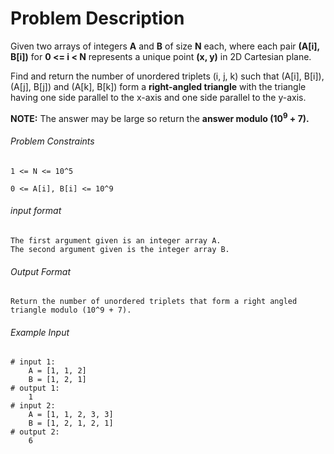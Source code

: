 # Problem Description

Given two arrays of integers **A** and **B** of size **N** each, where each pair **(A[i], B[i])** for **0 <= i < N** represents a unique point **(x, y)** in 2D Cartesian plane.

Find and return the number of unordered triplets (i, j, k) such that (A[i], B[i]), (A[j], B[j]) and (A[k], B[k]) form a **right-angled triangle** with the triangle having one side parallel to the x-axis and one side parallel to the y-axis.

**NOTE:** The answer may be large so return the **answer modulo (10<sup>9</sup> + 7).**

###### Problem Constraints

```
1 <= N <= 10^5

0 <= A[i], B[i] <= 10^9
```

###### input format

``` 
The first argument given is an integer array A.
The second argument given is the integer array B.
```

###### Output Format

```
Return the number of unordered triplets that form a right angled triangle modulo (10^9 + 7).
```

###### Example Input

```
# input 1: 
    A = [1, 1, 2]
    B = [1, 2, 1]
# output 1: 
    1
# input 2: 
    A = [1, 1, 2, 3, 3]
    B = [1, 2, 1, 2, 1]
# output 2: 
    6
```
